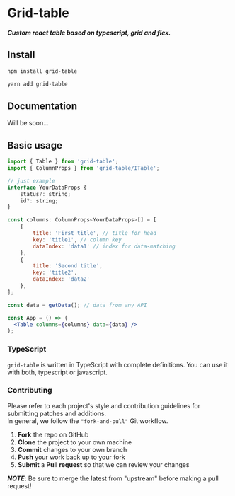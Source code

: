<h1 align="left">Grid-table</h1>

_**Custom react table based on typescript, grid and flex.**_

## Install

```bash
npm install grid-table
```

```bash
yarn add grid-table
```

## Documentation
Will be soon...

## Basic usage
```jsx
import { Table } from 'grid-table';
import { ColumnProps } from 'grid-table/ITable';

// just example
interface YourDataProps {
    status?: string;
    id?: string;
}

const columns: ColumnProps<YourDataProps>[] = [
    {
        title: 'First title', // title for head
        key: 'title1', // column key
        dataIndex: 'data1' // index for data-matching
    },
    {
        title: 'Second title',
        key: 'title2',
        dataIndex: 'data2'
    },
];

const data = getData(); // data from any API

const App = () => (
  <Table columns={columns} data={data} />
);
```
### TypeScript

`grid-table` is written in TypeScript with complete definitions.
You can use it with both, typescript or javascript.

### Contributing

Please refer to each project's style and contribution guidelines for submitting patches and additions.<br/> In general, we follow the `"fork-and-pull"` Git workflow.

 1. **Fork** the repo on GitHub
 2. **Clone** the project to your own machine
 3. **Commit** changes to your own branch
 4. **Push** your work back up to your fork
 5. **Submit** a **Pull request** so that we can review your changes

***NOTE***: Be sure to merge the latest from "upstream" before making a pull request!
